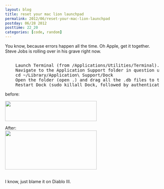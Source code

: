 ```yaml
---
layout: blog
title: reset your mac lion launchpad
permalink: 2012/06/reset-your-mac-lion-launchpad
postday: 06/28 2012
posttime: 22_20
categories: [code, random]
---
```


You know, because errors happen all the time. Oh Apple, get it together. Steve Jobs is rolling over in his grave right now.

<pre>

    Launch Terminal (from /Applications/Utilities/Terminal).
    Navigate to the Application Support folder in question using:
    cd ~/Library/Application\ Support/Dock
    Open the folder (open .) and drag all the .db files to the trash.
    Restart Dock (sudo killall Dock, followed by authentication)
</pre>

before:<br/>

<a href="http://blog.kristeraxel.com/wp-content/uploads/2012/06/Screen-Shot-2012-06-28-at-10.16.55-PM1.png"><img src="http://blog.kristeraxel.com/wp-content/uploads/2012/06/Screen-Shot-2012-06-28-at-10.16.55-PM1-300x66.png" alt="" title="Screen Shot 2012-06-28 at 10.16.55 PM" width="300" height="66" class="aligncenter size-medium wp-image-1901" /></a><br/>

After:
<br/>
<a href="http://blog.kristeraxel.com/wp-content/uploads/2012/06/Screen-Shot-2012-06-28-at-10.18.28-PM.png"><img src="http://blog.kristeraxel.com/wp-content/uploads/2012/06/Screen-Shot-2012-06-28-at-10.18.28-PM-300x128.png" alt="" title="Screen Shot 2012-06-28 at 10.18.28 PM" width="300" height="128" class="aligncenter size-medium wp-image-1902" /></a><br/><br/>

I know, just blame it on Diablo III.
